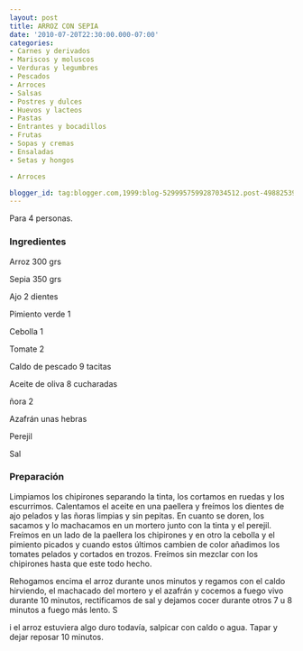 ```yaml
---
layout: post
title: ARROZ CON SEPIA
date: '2010-07-20T22:30:00.000-07:00'
categories:
- Carnes y derivados
- Mariscos y moluscos
- Verduras y legumbres
- Pescados
- Arroces
- Salsas
- Postres y dulces
- Huevos y lacteos
- Pastas
- Entrantes y bocadillos
- Frutas
- Sopas y cremas
- Ensaladas
- Setas y hongos

- Arroces

blogger_id: tag:blogger.com,1999:blog-5299957599287034512.post-4988253914210493187
---
```


Para 4 personas.

<h3>Ingredientes</h3>

Arroz 300 grs

Sepia 350 grs

Ajo 2 dientes

Pimiento verde 1

Cebolla 1

Tomate 2

Caldo de pescado 9 tacitas

Aceite de oliva 8 cucharadas

ñora 2

Azafrán unas hebras

Perejil

Sal

<h3>Preparación</h3>

Limpiamos los chipirones separando la tinta, los cortamos en ruedas y los escurrimos. Calentamos el aceite en una paellera y freímos los dientes de ajo pelados y las ñoras limpias y sin pepitas. En cuanto se doren, los sacamos y lo machacamos en un mortero junto con la tinta y el perejil. Freímos en un lado de la paellera los chipirones y en otro la cebolla y el pimiento picados y cuando estos últimos cambien de color añadimos los tomates pelados y cortados en trozos. Freímos sin mezclar con los chipirones hasta que este todo hecho.

Rehogamos encima el arroz durante unos minutos y regamos con el caldo hirviendo, el machacado del mortero y el azafrán y cocemos a fuego vivo durante 10 minutos, rectificamos de sal y dejamos cocer durante otros 7 u 8 minutos a fuego más lento. S

i el arroz estuviera algo duro todavía, salpicar con caldo o agua. Tapar y dejar reposar 10 minutos.

